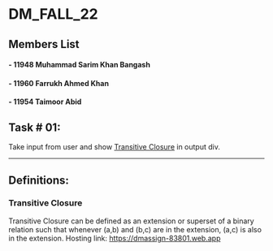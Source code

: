 # DM_FALL_22

## Members List
#### - 11948 Muhammad Sarim Khan Bangash
#### - 11960 Farrukh Ahmed Khan
#### - 11954 Taimoor Abid


## Task # 01: 
Take input from user and show [Transitive Closure](#TransitiveClosure) in output div.
    
-----------------------
## Definitions:
### <a name="TransitiveClosure">Transitive Closure</a>
Transitive Closure can be defined as an extension or superset of a binary relation such that whenever (a,b) and (b,c) are in the extension, (a,c) is also in the extension.
Hosting link: https://dmassign-83801.web.app
